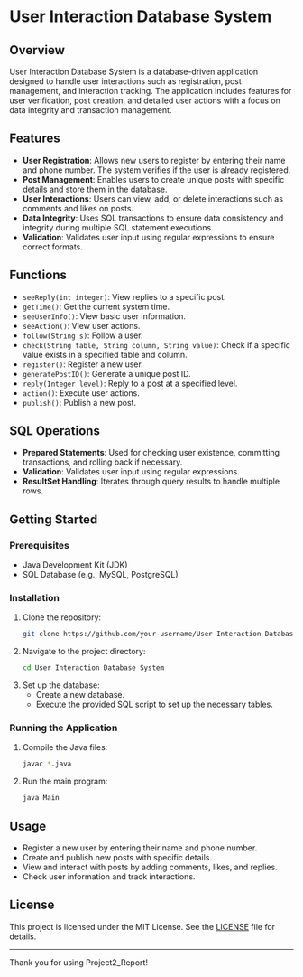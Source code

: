 # User Interaction Database System

## Overview

User Interaction Database System is a database-driven application designed to handle user interactions such as registration, post management, and interaction tracking. The application includes features for user verification, post creation, and detailed user actions with a focus on data integrity and transaction management.

## Features

- **User Registration**: Allows new users to register by entering their name and phone number. The system verifies if the user is already registered.
- **Post Management**: Enables users to create unique posts with specific details and store them in the database.
- **User Interactions**: Users can view, add, or delete interactions such as comments and likes on posts.
- **Data Integrity**: Uses SQL transactions to ensure data consistency and integrity during multiple SQL statement executions.
- **Validation**: Validates user input using regular expressions to ensure correct formats.

## Functions

- `seeReply(int integer)`: View replies to a specific post.
- `getTime()`: Get the current system time.
- `seeUserInfo()`: View basic user information.
- `seeAction()`: View user actions.
- `follow(String s)`: Follow a user.
- `check(String table, String column, String value)`: Check if a specific value exists in a specified table and column.
- `register()`: Register a new user.
- `generatePostID()`: Generate a unique post ID.
- `reply(Integer level)`: Reply to a post at a specified level.
- `action()`: Execute user actions.
- `publish()`: Publish a new post.

## SQL Operations

- **Prepared Statements**: Used for checking user existence, committing transactions, and rolling back if necessary.
- **Validation**: Validates user input using regular expressions.
- **ResultSet Handling**: Iterates through query results to handle multiple rows.

## Getting Started

### Prerequisites

- Java Development Kit (JDK)
- SQL Database (e.g., MySQL, PostgreSQL)

### Installation

1. Clone the repository:
   ```sh
   git clone https://github.com/your-username/User Interaction Database System.git
   ```
2. Navigate to the project directory:
   ```sh
   cd User Interaction Database System
   ```
3. Set up the database:
   - Create a new database.
   - Execute the provided SQL script to set up the necessary tables.

### Running the Application

1. Compile the Java files:
   ```sh
   javac *.java
   ```
2. Run the main program:
   ```sh
   java Main
   ```

## Usage

- Register a new user by entering their name and phone number.
- Create and publish new posts with specific details.
- View and interact with posts by adding comments, likes, and replies.
- Check user information and track interactions.

## License

This project is licensed under the MIT License. See the [LICENSE](LICENSE) file for details.

---

Thank you for using Project2_Report!
